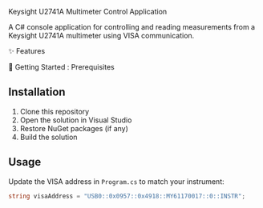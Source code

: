 Keysight U2741A Multimeter Control Application

A C# console application for controlling and reading measurements from a Keysight U2741A multimeter using VISA communication.


✨ Features



🚀 Getting Started : Prerequisites

   
## Installation

1. Clone this repository
2. Open the solution in Visual Studio
3. Restore NuGet packages (if any)
4. Build the solution

## Usage

Update the VISA address in `Program.cs` to match your instrument:

```csharp
string visaAddress = "USB0::0x0957::0x4918::MY61170017::0::INSTR";
